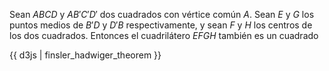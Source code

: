 Sean $ABCD$ y $AB'C'D'$ dos cuadrados con vértice común $A$. Sean $E$ y $G$ los puntos medios de $B'D$ y $D'B$ respectivamente, y sean $F$ y $H$ los centros de los dos cuadrados. Entonces el cuadrilátero $EFGH$ también es un cuadrado

{{ d3js | finsler_hadwiger_theorem }}